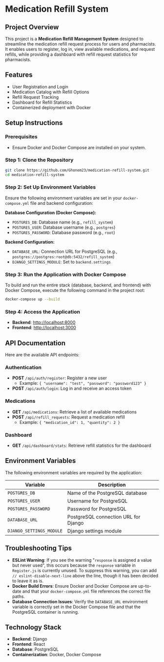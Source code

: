 # Medication Refill System

## Project Overview

This project is a **Medication Refill Management System** designed to streamline the medication refill request process for users and pharmacists. It enables users to register, log in, view available medications, and request refills, while providing a dashboard with refill request statistics for pharmacists.

## Features

- User Registration and Login
- Medication Catalog with Refill Options
- Refill Request Tracking
- Dashboard for Refill Statistics
- Containerized deployment with Docker

## Setup Instructions

### Prerequisites

- Ensure Docker and Docker Compose are installed on your system.

### Step 1: Clone the Repository

```bash
git clone https://github.com/Ghonem23/medication-refill-system.git
cd medication-refill-system
```

### Step 2: Set Up Environment Variables

Ensure the following environment variables are set in your `docker-compose.yml` file and backend configuration:

**Database Configuration (Docker Compose):**
- `POSTGRES_DB`: Database name (e.g., `refill_system`)
- `POSTGRES_USER`: Database username (e.g., `postgres`)
- `POSTGRES_PASSWORD`: Database password (e.g., `root`)

**Backend Configuration:**
- `DATABASE_URL`: Connection URL for PostgreSQL (e.g., `postgres://postgres:root@db:5432/refill_system`)
- `DJANGO_SETTINGS_MODULE`: Set to `backend.settings`

### Step 3: Run the Application with Docker Compose

To build and run the entire stack (database, backend, and frontend) with Docker Compose, execute the following command in the project root:

```bash
docker-compose up --build
```

### Step 4: Access the Application

- **Backend**: [http://localhost:8000](http://localhost:8000)
- **Frontend**: [http://localhost:3000](http://localhost:3000)

## API Documentation

Here are the available API endpoints:

### Authentication

- **POST** `/api/auth/register`: Register a new user
  - Example: `{ "username": "test", "password": "password123" }`
- **POST** `/api/auth/login`: Log in and receive an access token

### Medications

- **GET** `/api/medications`: Retrieve a list of available medications
- **POST** `/api/refill_requests`: Request a medication refill
  - Example: `{ "medication_id": 1, "quantity": 2 }`

### Dashboard

- **GET** `/api/dashboard/stats`: Retrieve refill statistics for the dashboard

## Environment Variables

The following environment variables are required by the application:

| Variable              | Description                                     |
|-----------------------|-------------------------------------------------|
| `POSTGRES_DB`         | Name of the PostgreSQL database                 |
| `POSTGRES_USER`       | Username for PostgreSQL                         |
| `POSTGRES_PASSWORD`   | Password for PostgreSQL                         |
| `DATABASE_URL`        | PostgreSQL connection URL for Django            |
| `DJANGO_SETTINGS_MODULE` | Django settings module                        |

## Troubleshooting Tips

- **ESLint Warning**: If you see the warning "`response` is assigned a value but never used", this occurs because the `response` variable in `Register.js` is currently unused. To suppress this warning, you can add `// eslint-disable-next-line` above the line, though it has been decided to leave it as is.
- **Docker Build Errors**: Ensure Docker and Docker Compose are up-to-date and that your `docker-compose.yml` file references the correct file paths.
- **Database Connection Issues**: Verify the `DATABASE_URL` environment variable is correctly set in the Docker Compose file and that the PostgreSQL container is running.

## Technology Stack

- **Backend**: Django
- **Frontend**: React
- **Database**: PostgreSQL
- **Containerization**: Docker, Docker Compose